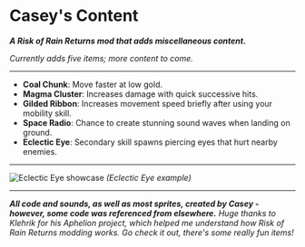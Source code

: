 # Casey's Content

***A Risk of Rain Returns mod that adds miscellaneous content.***

*Currently adds five items; more content to come.*

---

- **Coal Chunk**: Move faster at low gold.
- **Magma Cluster**: Increases damage with quick successive hits.
- **Gilded Ribbon**: Increases movement speed briefly after using your mobility skill.
- **Space Radio**: Chance to create stunning sound waves when landing on ground.
- **Eclectic Eye**: Secondary skill spawns piercing eyes that hurt nearby enemies.

---

![Eclectic Eye showcase](https://i.imgur.com/8snXyCp.gif)
*(Eclectic Eye example)*

---

***All code and sounds, as well as most sprites, created by Casey - however, some code was referenced from elsewhere.***
*Huge thanks to Klehrik for his Aphelion project, which helped me understand how Risk of Rain Returns modding works. Go check it out, there's some really fun items!*
